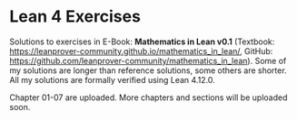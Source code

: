# Lean 4 Exercises

Solutions to exercises in E-Book: **Mathematics in Lean v0.1** (Textbook: https://leanprover-community.github.io/mathematics_in_lean/, GitHub: https://github.com/leanprover-community/mathematics_in_lean). Some of my solutions are longer than reference solutions, some others are shorter. All my solutions are formally verified using Lean 4.12.0.

Chapter 01-07 are uploaded. More chapters and sections will be uploaded soon.
